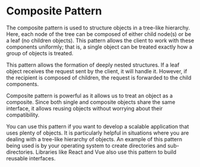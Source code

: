 # Composite Pattern

The composite pattern is used to structure objects in a tree-like hierarchy. Here, each node of the tree can be composed
of either child node(s) or be a leaf (no children objects). This pattern allows the client to work with these components
uniformly; that is, a single object can be treated exactly how a group of objects is treated.

This pattern allows the formation of deeply nested structures. If a leaf object receives the request sent by the client,
it will handle it. However, if the recipient is composed of children, the request is forwarded to the child components.

Composite pattern is powerful as it allows us to treat an object as a composite. Since both single and composite objects
share the same interface, it allows reusing objects without worrying about their compatibility.

You can use this pattern if you want to develop a scalable application that uses plenty of objects. It is particularly
helpful in situations where you are dealing with a tree-like hierarchy of objects. An example of this pattern being used
is by your operating system to create directories and sub-directories. Libraries like React and Vue also use this
pattern to build reusable interfaces.